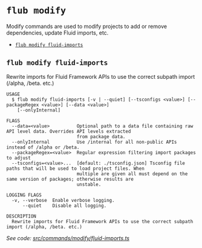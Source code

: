 `flub modify`
=============

Modify commands are used to modify projects to add or remove dependencies, update Fluid imports, etc.

* [`flub modify fluid-imports`](#flub-modify-fluid-imports)

## `flub modify fluid-imports`

Rewrite imports for Fluid Framework APIs to use the correct subpath import (/alpha, /beta. etc.)

```
USAGE
  $ flub modify fluid-imports [-v | --quiet] [--tsconfigs <value>] [--packageRegex <value>] [--data <value>]
    [--onlyInternal]

FLAGS
  --data=<value>          Optional path to a data file containing raw API level data. Overrides API levels extracted
                          from package data.
  --onlyInternal          Use /internal for all non-public APIs instead of /alpha or /beta.
  --packageRegex=<value>  Regular expression filtering import packages to adjust
  --tsconfigs=<value>...  [default: ./tsconfig.json] Tsconfig file paths that will be used to load project files. When
                          multiple are given all must depend on the same version of packages; otherwise results are
                          unstable.

LOGGING FLAGS
  -v, --verbose  Enable verbose logging.
      --quiet    Disable all logging.

DESCRIPTION
  Rewrite imports for Fluid Framework APIs to use the correct subpath import (/alpha, /beta. etc.)
```

_See code: [src/commands/modify/fluid-imports.ts](https://github.com/microsoft/FluidFramework/blob/main/build-tools/packages/build-cli/src/commands/modify/fluid-imports.ts)_
